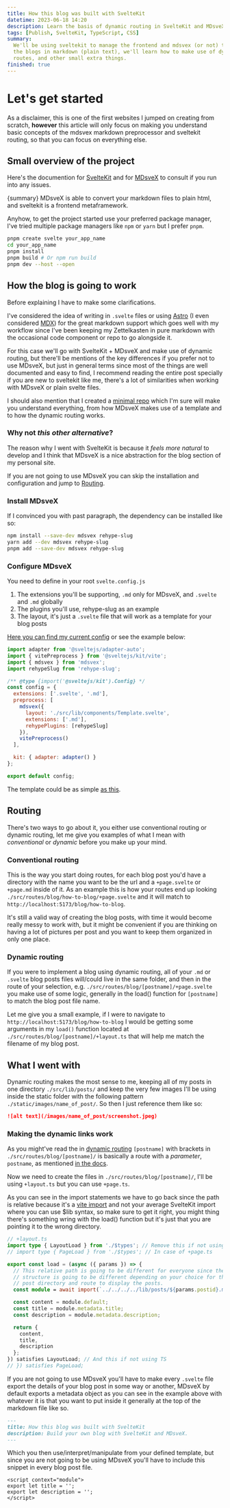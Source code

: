 ```yaml
---
title: How this blog was built with SvelteKit
datetime: 2023-06-18 14:20
description: Learn the basis of dynamic routing in SvelteKit and MDsveX.
tags: [Publish, SvelteKit, TypeScript, CSS]
summary:
  We'll be using sveltekit to manage the frontend and mdsvex (or not) to write
  the blogs in markdown (plain text), we'll learn how to make use of dynamic
  routes, and other small extra things.
finished: true
---
```


<script>
  import config from '$lib/config';
</script>

# Let's get started

As a disclaimer, this is one of the first websites I jumped on creating from
scratch, **however** this article will only focus on making you understand
basic concepts of the mdsvex markdown preprocessor and sveltekit routing, so
that you can focus on everything else.

## Small overview of the project

Here's the documention for [SvelteKit](https://kit.svelte.dev/) and for
[MDsveX](https://mdsvex.pngwn.io/) to consult if you run into any issues.

{summary} MDsveX is able to convert your markdown files to plain html, and
sveltekit is a frontend metaframework.

Anyhow, to get the project started use your preferred package manager, I've
tried multiple package managers like `npm` or `yarn` but I prefer `pnpm`.

```bash
pnpm create svelte your_app_name
cd your_app_name
pnpm install
pnpm build # Or npm run build
pnpm dev --host --open
```

## How the blog is going to work

Before explaining I have to make some clarifications.

I've considered the idea of writing in `.svelte` files or using
[Astro](https://astro.build/) (I even considered [MDX](https://mdxjs.com/)) for the great markdown support
which goes well with my workflow since I've been keeping my Zettelkasten in
pure markdown with the occasional code component or repo to go alongside it.

For this case we'll go with SvelteKit + MDsveX and make use of dynamic routing,
but there'll be mentions of the key differences if you prefer not to
use MDsveX, but just in general terms since most of the things are well
documented and easy to find, I recommend reading the entire post specially if
you are new to sveltekit like me, there's a lot of similarities when working
with MDsveX or plain svelte files.

I should also mention that I created a [minimal repo](https://github.com/santigo-zero/sveltekit-and-mdsvex-blog-example)
which I'm sure will make you understand everything, from how MDsveX makes use
of a template and to how the dynamic routing works.

### Why not _this other alternative_?

The reason why I went with SvelteKit is because it _feels more natural_ to
develop and I think that MDsveX is a nice abstraction for the blog
section of my personal site.

If you are not going to use MDsveX you can skip the installation and
configuration and jump to [Routing](#routing).

### Install MDsveX

If I convinced you with past paragraph, the dependency can be installed like so:

```bash
npm install --save-dev mdsvex rehype-slug
yarn add --dev mdsvex rehype-slug
pnpm add --save-dev mdsvex rehype-slug
```

### Configure MDsveX

You need to define in your root `svelte.config.js`

1. The extensions you'll be supporting, `.md` only for MDsveX, and `.svelte` and
   `.md` globally
2. The plugins you'll use, rehype-slug as an example
3. The layout, it's just a `.svelte` file that will work as a template for your
   blog posts

[Here you can find my current config]({config.landingpage.repo}/blob/main/svelte.config.js)
or see the example below:

```javascript
import adapter from '@sveltejs/adapter-auto';
import { vitePreprocess } from '@sveltejs/kit/vite';
import { mdsvex } from 'mdsvex';
import rehypeSlug from 'rehype-slug';

/** @type {import('@sveltejs/kit').Config} */
const config = {
  extensions: ['.svelte', '.md'],
  preprocess: [
    mdsvex({
      layout: './src/lib/components/Template.svelte',
      extensions: ['.md'],
      rehypePlugins: [rehypeSlug]
    }),
    vitePreprocess()
  ],

  kit: { adapter: adapter() }
};

export default config;
```

The template could be as simple [as
this](https://github.com/santigo-zero/sveltekit-and-mdsvex-blog-example/blob/main/src/lib/components/Template.svelte).

## Routing

There's two ways to go about it, you either use conventional routing or dynamic
routing, let me give you examples of what I mean
with <i>conventional</i> or <i>dynamic</i> before you make up your mind.

### Conventional routing

This is the way you start doing routes, for each blog post you'd have a
directory with the name you want to be the url and a `+page.svelte` or
`+page.md` inside of it. As an example this is how your routes end up looking
`./src/routes/blog/how-to-blog/+page.svelte` and it will match to
`http://localhost:5173/blog/how-to-blog`.

It's still a valid way of creating the blog posts, with time it
would become really messy to work with, but it might be convenient if you are
thinking on having a lot of pictures per post and you want to keep them
organized in only one place.

### Dynamic routing

If you were to implement a blog using dynamic routing, all of your `.md` or
`.svelte` blog posts files will/could live in the same folder, and then in the
route of your selection, e.g. `./src/routes/blog/[postname]/+page.svelte` you make use of
some logic, generally in the load() function for `[postname]` to match the blog
post file name.

Let me give you a small example, if I were to navigate to
`http://localhost:5173/blog/how-to-blog` I would be getting
some arguments in my `load()` function located at
`./src/routes/blog/[postname]/+layout.ts` that will help me match the filename
of my blog post.

## What I went with

Dynamic routing makes the most sense to me, keeping all of my posts in
one directory `./src/lib/posts/` and keep the very few images I'll be
using inside the static folder with the following pattern
`./static/images/name_of_post/`. So then I just reference them like so:

```markdown
![alt text](/images/name_of_post/screenshot.jpeg)
```

### Making the dynamic links work

As you might've read the in [dynamic routing](#dynamic-routing) `[postname]`
with brackets in `./src/routes/blog/[postname]/` is basically a route with a
_parameter_, `postname`, as mentioned [in the docs](https://kit.svelte.dev/docs/routing).

Now we need to create the files in `./src/routes/blog/[postname]/`, I'll be
using `+layout.ts` but you can use `+page.ts`.

As you can see in the import statements we have to go back since the path is
relative because it's a [vite import](https://vitejs.dev/guide/features.html#dynamic-import)
and not your average SvelteKit import where you can use $lib syntax, so make
sure to get it right, you might thing there's something wring with the load()
function but it's just that you are pointing it to the wrong directory.

```typescript
// +layout.ts
import type { LayoutLoad } from './$types'; // Remove this if not using TS
// import type { PageLoad } from './$types'; // In case of +page.ts

export const load = (async ({ params }) => {
  // This relative path is going to be different for everyone since the
  // structure is going to be different depending on your choice for the blog
  // post directory and route to display the posts.
  const module = await import(`../../../../lib/posts/${params.postid}.md`);

  const content = module.default;
  const title = module.metadata.title;
  const description = module.metadata.description;

  return {
    content,
    title,
    description
  };
}) satisfies LayoutLoad; // And this if not using TS
// }) satisfies PageLoad;
```

If you are not going to use MDsveX you'll have to make every `.svelte` file
export the details of your blog post in some way or another, MDsveX by default
exports a metadata object as you can see in the example above with whatever it
is that you want to put inside it generally at the top of the markdown file
like so.

```markdown
---
title: How this blog was built with SvelteKit
description: Build your own blog with SvelteKit and MDsveX.
---
```

Which you then use/interpret/manipulate from your defined template, but since
you are not going to be using MDsveX you'll have to include this snippet in
every blog post file.

```svelte
<script context="module">
export let title = '';
export let description = '';
</script>
```
